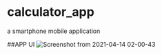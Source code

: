 # calculator_app
a smartphone mobile application


##APP UI
![Screenshot from 2021-04-14 02-00-43](https://user-images.githubusercontent.com/76095605/114632664-cc99f980-9cc7-11eb-8bbe-c5064a7a5c6d.png)
